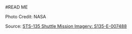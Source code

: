 #READ ME

Photo Credit: NASA

Source: [STS-135 Shuttle Mission Imagery: S135-E-007488](http://spaceflight.nasa.gov/gallery/images/shuttle/sts-135/html/s135e007488.html)